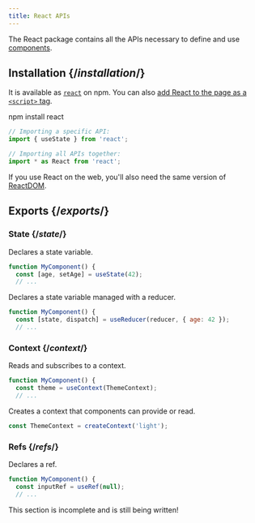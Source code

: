 ```yaml
---
title: React APIs
---
```


<Intro>

The React package contains all the APIs necessary to define and use [components](/learn/your-first-component).

</Intro>

## Installation {/*installation*/}

It is available as [`react`](https://www.npmjs.com/package/react) on npm. You can also [add React to the page as a `<script>` tag](/learn/add-react-to-a-website).

<PackageImport>

<TerminalBlock>

npm install react

</TerminalBlock>

```js
// Importing a specific API:
import { useState } from 'react';

// Importing all APIs together:
import * as React from 'react';
```

</PackageImport>

If you use React on the web, you'll also need the same version of [ReactDOM](/api/reactdom).

## Exports {/*exports*/}

### State {/*state*/}

<YouWillLearnCard title="useState" path="/apis/usestate">

Declares a state variable.

```js
function MyComponent() {
  const [age, setAge] = useState(42);
  // ...
```

</YouWillLearnCard>

<YouWillLearnCard title="useReducer" path="/apis/usereducer">

Declares a state variable managed with a reducer.

```js
function MyComponent() {
  const [state, dispatch] = useReducer(reducer, { age: 42 });
  // ...
```

</YouWillLearnCard>

### Context {/*context*/}

<YouWillLearnCard title="useContext" path="/apis/usecontext">

Reads and subscribes to a context.

```js
function MyComponent() {
  const theme = useContext(ThemeContext);
  // ...
```

</YouWillLearnCard>

<YouWillLearnCard title="createContext" path="/apis/createContext">

Creates a context that components can provide or read.

```js
const ThemeContext = createContext('light');
```

</YouWillLearnCard>

### Refs {/*refs*/}

<YouWillLearnCard title="useRef" path="/apis/useref">

Declares a ref.

```js
function MyComponent() {
  const inputRef = useRef(null);
  // ...
```

</YouWillLearnCard>


This section is incomplete and is still being written!
